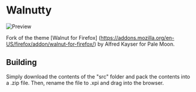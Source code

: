 # Walnutty
![Preview](http://i.imgur.com/kFUnuDv.png)

Fork of the theme [Walnut for Firefox] (https://addons.mozilla.org/en-US/firefox/addon/walnut-for-firefox/) by Alfred Kayser for Pale Moon.

## Building
Simply download the contents of the "src" folder  and pack the contents into a .zip file. Then, rename the file to .xpi and drag into the browser.
